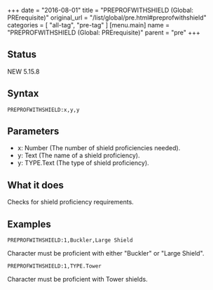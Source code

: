 +++
date = "2016-08-01"
title = "PREPROFWITHSHIELD (Global: PRErequisite)"
original_url = "/list/global/pre.html#preprofwithshield"
categories = [ "all-tag", "pre-tag" ]
[menu.main]
    name = "PREPROFWITHSHIELD (Global: PRErequisite)"
    parent = "pre"
+++

## Status

NEW 5.15.8

## Syntax

`PREPROFWITHSHIELD:x,y,y`

## Parameters

-   x: Number (The number of shield
    proficiencies needed).
-   y: Text (The name of a shield proficiency).
-   y: TYPE.Text (The type of shield proficiency).



What it does
------------

Checks for shield proficiency requirements.

Examples
--------

`PREPROFWITHSHIELD:1,Buckler,Large Shield`

Character must be proficient with either "Buckler" or "Large Shield".

`PREPROFWITHSHIELD:1,TYPE.Tower`

Character must be proficient with Tower shields.

